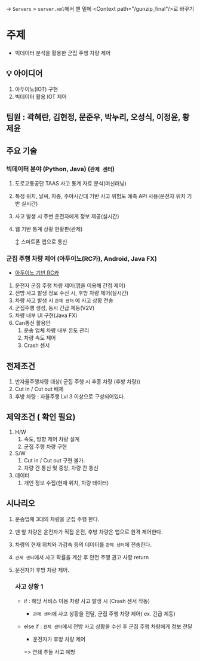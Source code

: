 -> `Servers` > `server.xml`에서 맨 밑에 \<Context path="/gunzip_final"/>로 바꾸기



# 주제

- 빅데이터 분석을 활용한 군집 주행 차량 제어

## :bulb: 아이디어

1. 아두이노(IOT) 구현
2. 빅데이터 활용 IOT 제어

## 팀원 : 곽혜란, 김현정, 문준우, 박누리, 오성식, 이정윤, 황제윤

## 주요 기술

### 빅데이터 분야 (Python, Java) (`관제 센터`)

1. 도로교통공단 TAAS 사고 통계 자료 분석(머신러닝)

2. 특정 위치, 날씨, 차종, 주야시간대 기반 사고 위험도 예측 API 사용(운전자 위치 기반 실시간)

3. 사고 발생 시 주변 운전자에게 정보 제공(실시간)

4. 웹 기반 통계 상황 현황판(관제)

   ↕ 스마트폰 앱으로 통신

   

### 군집 주행 차량 제어 (아두이노(RC카), Android, Java FX)

- [아두이노 기반 RC카](https://www.google.com/search?q=아두이노+RC카&oq=아두이노+RC카&aqs=chrome..69i57.3562j0j1&sourceid=chrome&ie=UTF-8)

1. 운전자 군집 주행 차량 제어(앱을 이용해 간접 제어)
2. 전방 사고 발생 정보 수신 시, 후방 차량 제어(실시간)
3. 차량 사고 발생 시 `관제 센터` 에 사고 상황 전송
4. 군집주행 생성, 동시 긴급 제동(V2V)
5. 차량 내부 UI 구현(Java FX)
6. Can통신 활용안
   1. 운송 업체 차량 내부 온도 관리
   2. 차량 속도 제어
   3. Crash 센서

## 전제조건

1. 반자율주행차량 대상( 군집 주행 시 추종 차량 (후방 차량))
2. Cut in / Cut out 배제
3. 후방 차량 : 자율주행 Lvl 3 이상으로 구성되어있다.

## 제약조건 ( 확인 필요)

1. H/W
   1. 속도, 방향 제어 차량 설계
   2. 군집 주행 차량 구현
2. S/W
   1. Cut in / Cut out 구현 불가.
   2. 차량 간 통신 및 중앙, 차량 간 통신
3. 데이터
   1. 개인 정보 수집(현재 위치, 차량 데이터)

## 시나리오

1. 운송업체 3대의 차량을 군집 주행 한다.

2. 맨 앞 차량은 운전자가 직접 운전, 후방 차량은 앱으로 원격 제어한다.

3. 차량의 현재 위치와 가감속 등의 데이터를 `관제 센터`에 전송한다.

4. `관제 센터`에서 사고 확률을 계산 후 안전 주행 권고 사항 return

5. 운전자가 후방 차량 제어.

   ### 	사고 상황 1

   - if  : 해당 서비스 이용 차량 사고 발생 시 (Crash 센서 작동)
     
     -  `관제 센터`에 사고 상황을 전달, 군집 주행 차량 제어( ex. 긴급 제동)
   - else if : `관제 센터`에서 전방 사고 상황을 수신 후 군집 주행 차량에게 정보 전달
     
     - 운전자가 후방 차량 제어
     
     => 연쇄 추돌 사고 예방 

